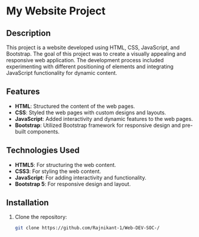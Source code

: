 # My Website Project

## Description
This project is a website developed using HTML, CSS, JavaScript, and Bootstrap. The goal of this project was to create a visually appealing and responsive web application. The development process included experimenting with different positioning of elements and integrating JavaScript functionality for dynamic content.

## Features
- **HTML**: Structured the content of the web pages.
- **CSS**: Styled the web pages with custom designs and layouts.
- **JavaScript**: Added interactivity and dynamic features to the web pages.
- **Bootstrap**: Utilized Bootstrap framework for responsive design and pre-built components.

## Technologies Used
- **HTML5**: For structuring the web content.
- **CSS3**: For styling the web content.
- **JavaScript**: For adding interactivity and functionality.
- **Bootstrap 5**: For responsive design and layout.

## Installation
1. Clone the repository:
   ```bash
   git clone https://github.com/Rajnikant-1/Web-DEV-SOC-/
